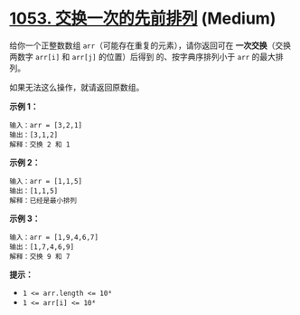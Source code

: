 # [1053. 交换一次的先前排列](https://leetcode.cn/problems/previous-permutation-with-one-swap/) (Medium)

给你一个正整数数组 `arr`（可能存在重复的元素），请你返回可在
**一次交换**（交换两数字 `arr[i]` 和 `arr[j]` 的位置）后得到
的、按字典序排列小于 `arr` 的最大排列。

如果无法这么操作，就请返回原数组。

**示例 1：**

```
输入：arr = [3,2,1]
输出：[3,1,2]
解释：交换 2 和 1

```

**示例 2：**

```
输入：arr = [1,1,5]
输出：[1,1,5]
解释：已经是最小排列

```

**示例 3：**

```
输入：arr = [1,9,4,6,7]
输出：[1,7,4,6,9]
解释：交换 9 和 7

```

**提示：**

- `1 <= arr.length <= 10⁴`
- `1 <= arr[i] <= 10⁴`
